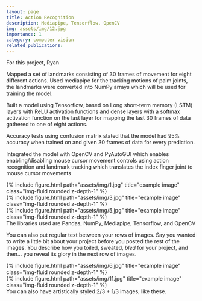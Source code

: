 ```yaml
---
layout: page
title: Action Recognition
description: Mediapipe, Tensorflow, OpenCV
img: assets/img/12.jpg
importance: 1
category: computer vision
related_publications: 
---
```

For this project, Ryan

Mapped a set of landmarks consisting of 30 frames of movement for eight different actions. Used mediapipe for the tracking motions of palm joints,
the landmarks were converted into NumPy arrays which will be used for training the model.

Built a model using Tensorflow, based on Long short-term memory (LSTM) layers with ReLU activation functions and dense layers with a softmax
activation function on the last layer for mapping the last 30 frames of data gathered to one of eight actions.

Accuracy tests using confusion matrix stated that the model had 95% accuracy when trained on and given 30 frames of data for every prediction.

Integrated the model with OpenCV and PyAutoGUI which enables enabling/disabling mouse cursor movement controls using action recognition and
landmark tracking which translates the index finger joint to mouse cursor movements

<div class="row">
    <div class="col-sm mt-3 mt-md-0">
        {% include figure.html path="assets/img/1.jpg" title="example image" class="img-fluid rounded z-depth-1" %}
    </div>
    <div class="col-sm mt-3 mt-md-0">
        {% include figure.html path="assets/img/3.jpg" title="example image" class="img-fluid rounded z-depth-1" %}
    </div>
    <div class="col-sm mt-3 mt-md-0">
        {% include figure.html path="assets/img/5.jpg" title="example image" class="img-fluid rounded z-depth-1" %}
    </div>
</div>
<div class="caption">
    The libraries used are Pandas, NumPy, Mediapipe, Tensorflow, and OpenCV
</div>


You can also put regular text between your rows of images.
Say you wanted to write a little bit about your project before you posted the rest of the images.
You describe how you toiled, sweated, *bled* for your project, and then... you reveal its glory in the next row of images.


<div class="row justify-content-sm-center">
    <div class="col-sm-4 mt-3 mt-md-0">
        {% include figure.html path="assets/img/6.jpg" title="example image" class="img-fluid rounded z-depth-1" %}
    </div>
    <div class="col-sm-8 mt-3 mt-md-0">
        {% include figure.html path="assets/img/11.jpg" title="example image" class="img-fluid rounded z-depth-1" %}
    </div>
</div>
<div class="caption">
    You can also have artistically styled 2/3 + 1/3 images, like these.
</div>
